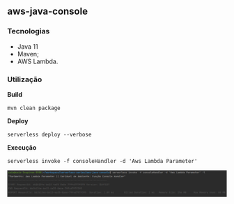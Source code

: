## aws-java-console

### Tecnologias
- Java 11
- Maven;
- AWS Lambda.

### Utilização

**Build**
```
mvn clean package
```

**Deploy**
```
serverless deploy --verbose
```

**Execução**
```
serverless invoke -f consoleHandler -d 'Aws Lambda Parameter'
```
![Resultado da Execução](img/result.png?raw=true "Serverless")